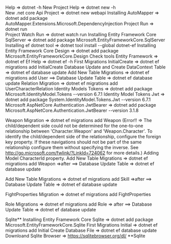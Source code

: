 Help => dotnet -h
New Project Help => dotnet new -h  
New .net core Api Project =>  dotnet new webapi
Installing AutoMapper  => dotnet add package AutoMapper.Extensions.Microsoft.DependencyInjection 
Project Run => dotnet run    
Project Watch Run => dotnet watch run
Installing Entity Framework Core SqlServer => dotnet add package Microsoft.EntityFrameworkCore.SqlServer
Installing ef dotnet tool => dotnet tool install --global dotnet-ef
Installing Entity Framework Core Design => dotnet add package Microsoft.EntityFrameworkCore.Design
Check tools Entity Framework  => dotnet ef
Ef Help => dotnet ef -h
First Migrations InitialCreate =>  dotnet ef migrations add InitialCreate
Database Update and Create DataContext Table => dotnet ef database update
Add New Table Migrations => dotnet ef migrations add User  ==> Database Update Table => dotnet ef database update
Relation Migration => dotnet ef migrations add UserCharacterRelation
Identity Models Tokens => dotnet add package Microsoft.IdentityModel.Tokens --version 6.7.1
Identity Model Tokens Jwt => dotnet add package System.IdentityModel.Tokens.Jwt --version 6.7.1
Microsoft AspNetCore Authentication JwtBearer => dotnet add package Microsoft.AspNetCore.Authentication.JwtBearer --version 3.1.8

Weapon Migration => dotnet ef migrations add Weapon (Error!! => The child/dependent side could not be determined for the one-to-one relationship between 'Character.Weapon' and 'Weapon.Character'. To identify the child/dependent side of the relationship, configure the foreign key property. If these navigations should not be part of the same relationship configure them without specifying the inverse. See http://go.microsoft.com/fwlink/?LinkId=724062 for more details.) Adding Model CharacterId property. 
Add New Table Migrations => dotnet ef migrations add Weapon =>after ==> Database Update Table => dotnet ef database update

Add New Table Migrations => dotnet ef migrations add Skill =>after ==> Database Update Table => dotnet ef database update

FightProperties Migration => dotnet ef migrations add FightProperties 

 Role Migrations => dotnet ef migrations add Role =>  after ==> Database Update Table => dotnet ef database update


Sqlite**
Installing Entity Framework Core Sqlite => dotnet add package Microsoft.EntityFrameworkCore.Sqlite
First Migrations Initial =>  dotnet ef migrations add Initial
Create Database File  => dotnet ef database update
Downloand Sqlite Browser => https://sqlitebrowser.org/dl/
**Sqlite

